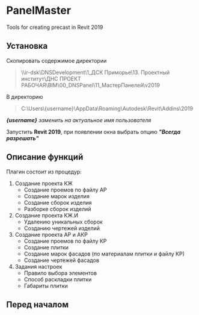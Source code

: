 # PanelMaster
Tools for creating precast in Revit 2019

## Установка

Скопировать содержимое директории
> \\\ir-dsk\DNSDevelopment\1_ДСК Приморье\13. Проектный институт\ДНС ПРОЕКТ РАБОЧАЯ\BIM\00_DNSPanel\11_МастерПанелей\v2019

В директорию

> C:\Users\\{username}\AppData\Roaming\Autodesk\Revit\Addins\2019

***{username}** заменить на актуальное имя пользователя*

Запустить **Revit 2019**, при появлении окна выбрать опцию ***"Всегда разрешать"***

## Описание функций
Плагин состоит из процедур:
1. Создание проекта КЖ
   - Создание проемов по файлу АР
   - Создание марок изделия
   - Создание сборок изделия
   - Разборке сборок изделий
2. Создание проекта КЖ.И
   - Удалению уникальных сборок
   - Созданию чертежей изделий
3. Создание проекта АР и АКР
   - Создание проемов по файлу КР
   - Создание плитки
   - Создание марок фасадов (по материалам плитки и файлу КР)
   - Создание чертежей фасадов
4. Задания настроек
   - Правило выбора элементов
   - Способ раскладки плитки
   - Габариты плитки

## Перед началом
